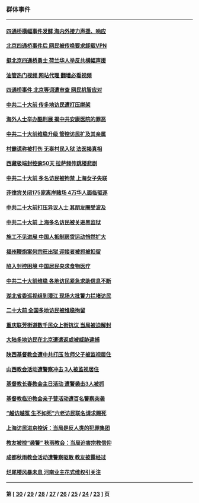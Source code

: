 ### 群体事件
---
#### [四通桥横幅事件发酵 海内外接力声援、响应](../../pages/ncid279/n13849373.md?10260445) 
#### [北京四通桥事件后 网民被传唤要求卸载VPN](../../pages/ncid279/n13847833.md?10260445) 
#### [挺北京四通桥勇士 荷兰华人举反共横幅声援](../../pages/ncid279/n13846812.md?10260445) 
#### [油管热门视频 网站代理 翻墙必看视频](http://132.145.103.77:81/youtube.html?10260445)
#### [四通桥事件 北京等词遭审查 网民机智应对](../../pages/ncid279/n13845578.md?10260445) 
#### [中共二十大前 传多地访民遭打压绑架](../../pages/ncid279/n13843740.md?10260445) 
#### [海外人士举办酷刑展 揭中共安康医院的罪恶](../../pages/ncid279/n13842499.md?10260445) 
#### [中共二十大前维稳升级 管控访民扩及其亲属](../../pages/ncid279/n13842240.md?10260445) 
#### [村霸谎称被打伤 无辜村民入狱 法医揭真相](../../pages/ncid279/n13838149.md?10260445) 
#### [西藏极端封控逾50天 拉萨频传跳楼悲剧](../../pages/ncid279/n13836551.md?10260445) 
#### [中共二十大前 多名访民被拘禁 上海女子失联](../../pages/ncid279/n13834363.md?10260445) 
#### [菲律宾关闭175家离岸赌场 4万华人面临驱逐](../../pages/ncid279/n13833169.md?10260445) 
#### [中共二十大前打压异议人士 其朋友圈受波及](../../pages/ncid279/n13833136.md?10260445) 
#### [中共二十大前 上海多名访民被关进黑监狱](../../pages/ncid279/n13829500.md?10260445) 
#### [施工不见进展 中国人抵制房贷运动悄然扩大](../../pages/ncid279/n13828435.md?10260445) 
#### [福州鞭炮案何宗旺出狱 迎接者被抓被扣留](../../pages/ncid279/n13824304.md?10260445) 
#### [陷入封控困境 中国居民央求食物医疗](../../pages/ncid279/n13823589.md?10260445) 
#### [中共二十大前维稳 各地访民紧急求助信息不断](../../pages/ncid279/n13822888.md?10260445) 
#### [湖北省委巡视组到潜江 现场大批警力拦堵访民](../../pages/ncid279/n13820243.md?10260445) 
#### [二十大前 全国多地访民被维稳拘留](../../pages/ncid279/n13819431.md?10260445) 
#### [重庆联芳街道数千民众上街抗议 当局被迫解封](../../pages/ncid279/n13812220.md?10260445) 
#### [大陆多地访民在北京遭遣返或被威胁逮捕](../../pages/ncid279/n13812104.md?10260445) 
#### [陕西基督教会遭中共打压 牧师父子被监视居住](../../pages/ncid279/n13811611.md?10260445) 
#### [山西教会活动遭警察冲击 3人被监视居住](../../pages/ncid279/n13808966.md?10260445) 
#### [基督教长春教会主日活动 遭警袭击3人被抓](../../pages/ncid279/n13806935.md?10260445) 
#### [基督教临汾教会亲子营活动遭百名警察突袭](../../pages/ncid279/n13806527.md?10260445) 
#### [“越访越冤 生不如死”六老访民联名请求赐死](../../pages/ncid279/n13805907.md?10260445) 
#### [上海访民进京控诉：当局是反人类的犯罪集团](../../pages/ncid279/n13803858.md?10260445) 
#### [教友被控“袭警” 秋雨教会：当局迫害宗教信仰](../../pages/ncid279/n13803563.md?10260445) 
#### [成都秋雨教会活动遭警察驱散 教友披露经过](../../pages/ncid279/n13802541.md?10260445) 
#### [烂尾楼风暴未息 河南业主花式维权引关注](../../pages/ncid279/n13794519.md?10260445) 

---
#### 第 [ [30](./30.md?10260445) / [29](./29.md?10260445) / [28](./28.md?10260445) / [27](./27.md?10260445) / [26](./26.md?10260445) / [25](./25.md?10260445) / [24](./24.md?10260445) / [23](./23.md?10260445) ] 页
